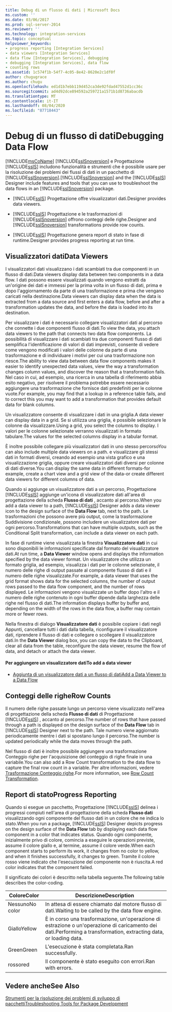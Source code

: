```yaml
---
title: Debug di un flusso di dati | Microsoft Docs
ms.custom: ''
ms.date: 03/06/2017
ms.prod: sql-server-2014
ms.reviewer: ''
ms.technology: integration-services
ms.topic: conceptual
helpviewer_keywords:
- progress reporting [Integration Services]
- data viewers [Integration Services]
- data flow [Integration Services], debugging
- debugging [Integration Services], data flow
- counting rows
ms.assetid: 1c574f1b-54f7-4c05-8e42-8620e2c1df0f
author: chugugrace
ms.author: chugu
ms.openlocfilehash: ed1d1b7ebb119d452ca3de92fdad47552d1cc36c
ms.sourcegitcommit: ad4d92dce894592a259721a1571b1d8736abacdb
ms.translationtype: MT
ms.contentlocale: it-IT
ms.lasthandoff: 08/04/2020
ms.locfileid: "87718443"
---
```

# <a name="debugging-data-flow"></a><span data-ttu-id="d9afd-102">Debug di un flusso di dati</span><span class="sxs-lookup"><span data-stu-id="d9afd-102">Debugging Data Flow</span></span>
  [!INCLUDE[msCoName](../../includes/msconame-md.md)] <span data-ttu-id="d9afd-103">[!INCLUDE[ssISnoversion](../../includes/ssisnoversion-md.md)] e Progettazione [!INCLUDE[ssIS](../../includes/ssis-md.md)] includono funzionalità e strumenti che è possibile usare per la risoluzione dei problemi dei flussi di dati in un pacchetto di [!INCLUDE[ssISnoversion](../../includes/ssisnoversion-md.md)].</span><span class="sxs-lookup"><span data-stu-id="d9afd-103">[!INCLUDE[ssISnoversion](../../includes/ssisnoversion-md.md)] and the [!INCLUDE[ssIS](../../includes/ssis-md.md)] Designer include features and tools that you can use to troubleshoot the data flows in an [!INCLUDE[ssISnoversion](../../includes/ssisnoversion-md.md)] package.</span></span>  
  
-   [!INCLUDE[ssIS](../../includes/ssis-md.md)] <span data-ttu-id="d9afd-104">Progettazione offre visualizzatori dati.</span><span class="sxs-lookup"><span data-stu-id="d9afd-104">Designer provides data viewers.</span></span>  
  
-   [!INCLUDE[ssIS](../../includes/ssis-md.md)] <span data-ttu-id="d9afd-105">Progettazione e le trasformazioni di [!INCLUDE[ssISnoversion](../../includes/ssisnoversion-md.md)] offrono conteggi delle righe.</span><span class="sxs-lookup"><span data-stu-id="d9afd-105">Designer and [!INCLUDE[ssISnoversion](../../includes/ssisnoversion-md.md)] transformations provide row counts.</span></span>  
  
-   [!INCLUDE[ssIS](../../includes/ssis-md.md)] <span data-ttu-id="d9afd-106">Progettazione genera report di stato in fase di runtime.</span><span class="sxs-lookup"><span data-stu-id="d9afd-106">Designer provides progress reporting at run time.</span></span>  
  
## <a name="data-viewers"></a><span data-ttu-id="d9afd-107">Visualizzatori dati</span><span class="sxs-lookup"><span data-stu-id="d9afd-107">Data Viewers</span></span>  
 <span data-ttu-id="d9afd-108">I visualizzatori dati visualizzano i dati scambiati tra due componenti in un flusso di dati.</span><span class="sxs-lookup"><span data-stu-id="d9afd-108">Data viewers display data between two components in a data flow.</span></span> <span data-ttu-id="d9afd-109">I dati possono essere visualizzati quando vengono estratti da un'origine dei dati e immessi per la prima volta in un flusso di dati, prima e dopo l'aggiornamento da parte di una trasformazione e prima che vengano caricati nella destinazione.</span><span class="sxs-lookup"><span data-stu-id="d9afd-109">Data viewers can display data when the data is extracted from a data source and first enters a data flow, before and after a transformation updates the data, and before the data is loaded into its destination.</span></span>  
  
 <span data-ttu-id="d9afd-110">Per visualizzare i dati è necessario collegare visualizzatori dati al percorso che connette i due componenti flusso di dati.</span><span class="sxs-lookup"><span data-stu-id="d9afd-110">To view the data, you attach data viewers to the path that connects two data flow components.</span></span> <span data-ttu-id="d9afd-111">La possibilità di visualizzare i dati scambiati tra due componenti flusso di dati semplifica l'identificazione di valori di dati imprevisti, consente di vedere come vengono modificati i valori delle colonne da parte di una trasformazione e di individuare i motivi per cui una trasformazione non riesce.</span><span class="sxs-lookup"><span data-stu-id="d9afd-111">The ability to view data between data flow components makes it easier to identify unexpected data values, view the way a transformation changes column values, and discover the reason that a transformation fails.</span></span> <span data-ttu-id="d9afd-112">Nel caso in cui, ad esempio, una ricerca in una tabella di riferimento abbia esito negativo, per risolvere il problema potrebbe essere necessario aggiungere una trasformazione che fornisce dati predefiniti per le colonne vuote.</span><span class="sxs-lookup"><span data-stu-id="d9afd-112">For example, you may find that a lookup in a reference table fails, and to correct this you may want to add a transformation that provides default data for blank columns.</span></span>  
  
 <span data-ttu-id="d9afd-113">Un visualizzatore consente di visualizzare i dati in una griglia.</span><span class="sxs-lookup"><span data-stu-id="d9afd-113">A data viewer can display data in a grid.</span></span> <span data-ttu-id="d9afd-114">Se si utilizza una griglia, è possibile selezionare le colonne da visualizzare.</span><span class="sxs-lookup"><span data-stu-id="d9afd-114">Using a grid, you select the columns to display.</span></span> <span data-ttu-id="d9afd-115">I valori per le colonne selezionate verranno visualizzati in formato tabulare.</span><span class="sxs-lookup"><span data-stu-id="d9afd-115">The values for the selected columns display in a tabular format.</span></span>  
  
 <span data-ttu-id="d9afd-116">È inoltre possibile collegare più visualizzatori dati in uno stesso percorso</span><span class="sxs-lookup"><span data-stu-id="d9afd-116">You can also include multiple data viewers on a path.</span></span> <span data-ttu-id="d9afd-117">e visualizzare gli stessi dati in formati diversi, creando ad esempio una vista grafico e una visualizzazione griglia, oppure creare visualizzatori dati diversi per colonne di dati diverse.</span><span class="sxs-lookup"><span data-stu-id="d9afd-117">You can display the same data in different formats-for example, create a chart view and a grid view of the data-or create different data viewers for different columns of data.</span></span>  
  
 <span data-ttu-id="d9afd-118">Quando si aggiunge un visualizzatore dati a un percorso, Progettazione [!INCLUDE[ssIS](../../includes/ssis-md.md)] aggiunge un'icona di visualizzatore dati all'area di progettazione della scheda **Flusso di dati** , accanto al percorso.</span><span class="sxs-lookup"><span data-stu-id="d9afd-118">When you add a data viewer to a path, [!INCLUDE[ssIS](../../includes/ssis-md.md)] Designer adds a data viewer icon to the design surface of the **Data Flow** tab, next to the path.</span></span> <span data-ttu-id="d9afd-119">Le trasformazioni che possono avere più output, come la trasformazione Suddivisione condizionale, possono includere un visualizzatore dati per ogni percorso.</span><span class="sxs-lookup"><span data-stu-id="d9afd-119">Transformations that can have multiple outputs, such as the Conditional Split transformation, can include a data viewer on each path.</span></span>  
  
 <span data-ttu-id="d9afd-120">In fase di runtime viene visualizzata la finestra **Visualizzatore dati** in cui sono disponibili le informazioni specificate dal formato del visualizzatore dati.</span><span class="sxs-lookup"><span data-stu-id="d9afd-120">At run time, a **Data Viewer** window opens and displays the information specified by the data viewer format.</span></span> <span data-ttu-id="d9afd-121">Un visualizzatore che utilizza un formato griglia, ad esempio, visualizza i dati per le colonne selezionate, il numero delle righe di output passate al componente flusso di dati e il numero delle righe visualizzate.</span><span class="sxs-lookup"><span data-stu-id="d9afd-121">For example, a data viewer that uses the grid format shows data for the selected columns, the number of output rows passed to the data flow component, and the number of rows displayed.</span></span> <span data-ttu-id="d9afd-122">Le informazioni vengono visualizzate un buffer dopo l'altro e il numero delle righe contenuto in ogni buffer dipende dalla larghezza delle righe nel flusso di dati.</span><span class="sxs-lookup"><span data-stu-id="d9afd-122">The information displays buffer by buffer and, depending on the width of the rows in the data flow, a buffer may contain more or fewer rows.</span></span>  
  
 <span data-ttu-id="d9afd-123">Nella finestra di dialogo **Visualizzatore dati** è possibile copiare i dati negli Appunti, cancellare tutti i dati dalla tabella, riconfigurare il visualizzatore dati, riprendere il flusso di dati e collegare o scollegare il visualizzatore dati.</span><span class="sxs-lookup"><span data-stu-id="d9afd-123">In the **Data Viewer** dialog box, you can copy the data to the Clipboard, clear all data from the table, reconfigure the data viewer, resume the flow of data, and detach or attach the data viewer.</span></span>  
  
#### <a name="to-add-a-data-viewer"></a><span data-ttu-id="d9afd-124">Per aggiungere un visualizzatore dati</span><span class="sxs-lookup"><span data-stu-id="d9afd-124">To add a data viewer</span></span>  
  
-   [<span data-ttu-id="d9afd-125">Aggiunta di un visualizzatore dati a un flusso di dati</span><span class="sxs-lookup"><span data-stu-id="d9afd-125">Add a Data Viewer to a Data Flow</span></span>](../add-a-data-viewer-to-a-data-flow.md)  
  
## <a name="row-counts"></a><span data-ttu-id="d9afd-126">Conteggi delle righe</span><span class="sxs-lookup"><span data-stu-id="d9afd-126">Row Counts</span></span>  
 <span data-ttu-id="d9afd-127">Il numero delle righe passate lungo un percorso viene visualizzato nell'area di progettazione della scheda **Flusso di dati** di Progettazione [!INCLUDE[ssIS](../../includes/ssis-md.md)] , accanto al percorso.</span><span class="sxs-lookup"><span data-stu-id="d9afd-127">The number of rows that have passed through a path is displayed on the design surface of the **Data Flow** tab in [!INCLUDE[ssIS](../../includes/ssis-md.md)] Designer next to the path.</span></span> <span data-ttu-id="d9afd-128">Tale numero viene aggiornato periodicamente mentre i dati si spostano lungo il percorso.</span><span class="sxs-lookup"><span data-stu-id="d9afd-128">The number is updated periodically while the data moves through the path.</span></span>  
  
 <span data-ttu-id="d9afd-129">Nel flusso di dati è inoltre possibile aggiungere una trasformazione Conteggio righe per l'acquisizione del conteggio di righe finale in una variabile.</span><span class="sxs-lookup"><span data-stu-id="d9afd-129">You can also add a Row Count transformation to the data flow to capture the final row count in a variable.</span></span> <span data-ttu-id="d9afd-130">Per altre informazioni, vedere [Trasformazione Conteggio righe](../data-flow/transformations/row-count-transformation.md).</span><span class="sxs-lookup"><span data-stu-id="d9afd-130">For more information, see [Row Count Transformation](../data-flow/transformations/row-count-transformation.md).</span></span>  
  
## <a name="progress-reporting"></a><span data-ttu-id="d9afd-131">Report di stato</span><span class="sxs-lookup"><span data-stu-id="d9afd-131">Progress Reporting</span></span>  
 <span data-ttu-id="d9afd-132">Quando si esegue un pacchetto, Progettazione [!INCLUDE[ssIS](../../includes/ssis-md.md)] delinea i progressi compiuti nell'area di progettazione della scheda **Flusso dati** visualizzando ogni componente del flusso dati in un colore che ne indica lo stato.</span><span class="sxs-lookup"><span data-stu-id="d9afd-132">When you run a package, [!INCLUDE[ssIS](../../includes/ssis-md.md)] Designer depicts progress on the design surface of the **Data Flow** tab by displaying each data flow component in a color that indicates status.</span></span> <span data-ttu-id="d9afd-133">Quando ogni componente, inizialmente privo di colore, comincia a eseguire le operazioni previste, assume il colore giallo e, al termine, assume il colore verde.</span><span class="sxs-lookup"><span data-stu-id="d9afd-133">When each component starts to perform its work, it changes from no color to yellow, and when it finishes successfully, it changes to green.</span></span> <span data-ttu-id="d9afd-134">Tramite il colore rosso viene indicato che l'esecuzione del componente non è riuscita.</span><span class="sxs-lookup"><span data-stu-id="d9afd-134">A red color indicates that the component failed.</span></span>  
  
 <span data-ttu-id="d9afd-135">Il significato dei colori è descritto nella tabella seguente.</span><span class="sxs-lookup"><span data-stu-id="d9afd-135">The following table describes the color-coding.</span></span>  
  
|<span data-ttu-id="d9afd-136">Colore</span><span class="sxs-lookup"><span data-stu-id="d9afd-136">Color</span></span>|<span data-ttu-id="d9afd-137">Descrizione</span><span class="sxs-lookup"><span data-stu-id="d9afd-137">Description</span></span>|  
|-----------|-----------------|  
|<span data-ttu-id="d9afd-138">Nessuno</span><span class="sxs-lookup"><span data-stu-id="d9afd-138">No color</span></span>|<span data-ttu-id="d9afd-139">In attesa di essere chiamato dal motore flusso di dati.</span><span class="sxs-lookup"><span data-stu-id="d9afd-139">Waiting to be called by the data flow engine.</span></span>|  
|<span data-ttu-id="d9afd-140">Giallo</span><span class="sxs-lookup"><span data-stu-id="d9afd-140">Yellow</span></span>|<span data-ttu-id="d9afd-141">È in corso una trasformazione, un'operazione di estrazione o un'operazione di caricamento dei dati.</span><span class="sxs-lookup"><span data-stu-id="d9afd-141">Performing a transformation, extracting data, or loading data.</span></span>|  
|<span data-ttu-id="d9afd-142">Green</span><span class="sxs-lookup"><span data-stu-id="d9afd-142">Green</span></span>|<span data-ttu-id="d9afd-143">L'esecuzione è stata completata.</span><span class="sxs-lookup"><span data-stu-id="d9afd-143">Ran successfully.</span></span>|  
|<span data-ttu-id="d9afd-144">rosso</span><span class="sxs-lookup"><span data-stu-id="d9afd-144">red</span></span>|<span data-ttu-id="d9afd-145">Il componente è stato eseguito con errori.</span><span class="sxs-lookup"><span data-stu-id="d9afd-145">Ran with errors.</span></span>|  
  
## <a name="see-also"></a><span data-ttu-id="d9afd-146">Vedere anche</span><span class="sxs-lookup"><span data-stu-id="d9afd-146">See Also</span></span>  
 [<span data-ttu-id="d9afd-147">Strumenti per la risoluzione dei problemi di sviluppo di pacchetti</span><span class="sxs-lookup"><span data-stu-id="d9afd-147">Troubleshooting Tools for Package Development</span></span>](troubleshooting-tools-for-package-development.md)  
  
  
